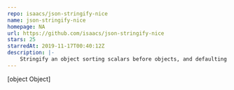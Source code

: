 ```yaml
---
repo: isaacs/json-stringify-nice
name: json-stringify-nice
homepage: NA
url: https://github.com/isaacs/json-stringify-nice
stars: 25
starredAt: 2019-11-17T00:40:12Z
description: |-
    Stringify an object sorting scalars before objects, and defaulting to 2-space indent
---
```


[object Object]
